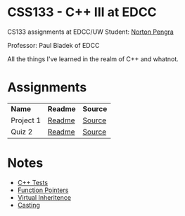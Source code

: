 # CSS133 - C++ III at EDCC
CS133 assignments at EDCC/UW Student: [Norton Pengra](http://linkedin.com/in/nortonpengra)

Professor: Paul Bladek of EDCC

All the things I've learned in the realm of C++ and whatnot.

# Assignments

<table>
<tr>
  <td><b>Name</b></td>
  <td><b>Readme</b></td>
  <td><b>Source</b></td>
</tr>
<tr>
  <td>Project 1</td>
  <td><a href="https://github.com/qwergram/CS133Assignment/blob/master/Notes/Project1.md">Readme</a></td>
  <td><a href="https://github.com/qwergram/CS133Assignment/tree/master/CS133Assignment1">Source</a></td>
</tr>
<tr>
  <td>Quiz 2</td>
  <td><a href="https://github.com/qwergram/CS133Assignment/blob/master/Notes/quiz2.md">Readme</a></td>
  <td><a href="https://github.com/qwergram/CS133Assignment/tree/master/Quiz2">Source</a></td>
</tr>
</table>

# Notes

- [C++ Tests](https://github.com/qwergram/CS133Assignment/blob/master/Notes/Testing.md)
- [Function Pointers](https://github.com/qwergram/CS133Assignment/blob/master/Notes/FunctionAddressExample.md)
- [Virtual Inheritence](https://github.com/qwergram/CS133Assignment/blob/master/Notes/VirtualInheritance.md)
- [Casting](https://github.com/qwergram/CS133Assignment/blob/master/Notes/reinterpretcast.md)
